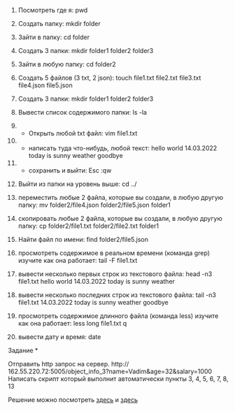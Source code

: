1) Посмотреть где я:   pwd

2) Создать папку:   mkdir folder

3) Зайти в папку:   cd folder

4) Создать 3 папки:   mkdir folder1 folder2 folder3

5) Зайти в любую папку:   cd folder2

6) Создать 5 файлов (3 txt, 2 json):   touch file1.txt file2.txt file3.txt file4.json file5.json

7) Создать 3 папки:   mkdir folder1 folder2 folder3

8. Вывести список содержимого папки:   ls -la

9) + Открыть любой txt файл:   vim file1.txt

10) + написать туда что-нибудь, любой текст: hello world
                                             14.03.2022 
                                             today is sunny weather 
                                             goodbye

11) + сохранить и выйти: 
      Esc
      :qw
12) Выйти из папки на уровень выше:   cd ../

13) переместить любые 2 файла, которые вы создали, в любую другую папку:   mv folder2/file4.json folder2/file5.json folder1

14) скопировать любые 2 файла, которые вы создали, в любую другую папку:   cp folder2/file1.txt folder2/file2.txt folder1

15) Найти файл по имени:   find folder2/file5.json

16) просмотреть содержимое в реальном времени (команда grep) изучите как она работает:   tail -F file1.txt

17) вывести несколько первых строк из текстового файла:   head -n3 file1.txt  hello world
                                                                              14.03.2022
                                                                              today is sunny weather

18) вывести несколько последних строк из текстового файла:   tail -n3 file1.txt  14.03.2022
                                                                                 today is sunny weather 
                                                                                 goodbye

19) просмотреть содержимое длинного файла (команда less) изучите как она работает:   less long file1.txt
                                                                                     q

20) вывести дату и время:    date


Задание *

Отправить http запрос на сервер. http:// 162.55.220.72:5005/object_info_3?name=Vadim&age=32&salary=1000
Написать скрипт который выполнит автоматически пункты 3, 4, 5, 6, 7, 8, 13

Решение можно посмотреть [здесь](https://github.com/alicelav/terminal_linux/blob/main/homework2) и [здесь](https://github.com/alicelav/terminal_linux/blob/main/script_HW_1.sh)
